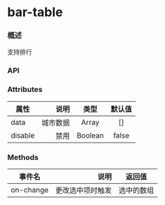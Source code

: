 # bar-table

### 概述

支持排行

<vuep template="#example" :options="{ theme: 'mdn-like' }"></vuep>

<script v-pre type="text/x-template" id="example">
<template>
    <div class='ex-bar-table'>
        <bar-table title="学历|当前区域|全国|TGI" :data="purchasePower" :loading="loading" :colors="color"></bar-table>
    </div>
</template>
<script>
export default {
    data() {
        return {
            color: ['#34508C', '#2B85E4', '#1CB6FB', '#1BDBF5', '#80F2DA', '#C1F9D6'],
            loading: false,
            purchasePower: [{
                    "key": "土豪",
                    "value": 3.94
                },
                {
                    "key": "高级白领",
                    "value": 66.97
                },
                {
                    "key": "小白领",
                    "value": 27.04
                },
                {
                    "key": "蓝领",
                    "value": 2.01
                },
                {
                    "key": "收入很少",
                    "value": 0.04
                },
                {
                    "key": "未知",
                    "value": 0
                }
            ]
        }
    },
    created() {},
    mounted() {

    },
    methods: {
    }
}

</script>

<style>
.ex-bar-table {
    width: 400px;
    /*.td-bar-table .main .column .info {
        .col-1 {
            border: 0;
        }
        .col-2,
        .col-3 {
            display: none;
        }
    }*/
}

</style>


</script>

</script>

### API

### Attributes

| 属性        | 说明   |  类型  |  默认值 |
| --------   | -----:  | :----:  | :----:  |
| data    | 城市数据 |   Array    |   []    |
| disable    | 禁用 |   Boolean    |   false    |


### Methods

| 事件名        | 说明   |  返回值  |
| --------   | -----:  | :----:  |
| on-change    | 更改选中项时触发 |   选中的数组    |